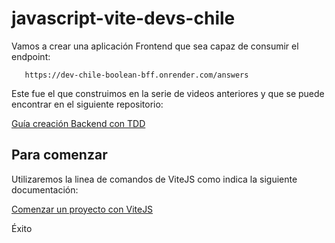 # javascript-vite-devs-chile

Vamos a crear una aplicación Frontend que sea capaz de consumir el endpoint:

 ```
    https://dev-chile-boolean-bff.onrender.com/answers
 ```
 
 Este fue el que construimos en la serie de videos anteriores y que se puede encontrar en el siguiente repositorio:
 
 [Guía creación Backend con TDD](https://github.com/booleancl/devs_chile_data#readme)
 
 ## Para comenzar
 
 Utilizaremos la linea de comandos de ViteJS como indica la siguiente documentación:
 
  [Comenzar un proyecto con ViteJS](https://github.com/booleancl/devs_chile_data#readme)
  
  Éxito
